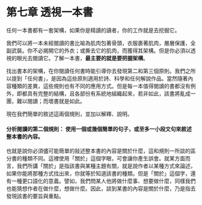 # 第七章 透視一本書

任何一本書都有一套架構，如果你是精讀的讀者，你的工作就是去挖掘它。

我們可以將一本未經閱讀的書比喻為肌肉包著骨頭，衣服裹著肌肉，層層保護，全副武裝。你不必揭開它的外衣；或撕去它的肌肉，而獲得其架構。但是你必須以透視的眼光去閱讀它。了解一本書，**最主要的就是要把握架構**。

找出書本的架構，在你閱讀任何書時能引導你去發現第二和第三個原則。我們之所以提到「任何書」，是因為這些原則適用於詩、科學和任何解說作品。當然隨著內容種類的差異，這些規則也有不同的應用方式。但是每一本值得閱讀的書都沒有例外，即都具有完整的結構，且各部份有系統地組織起來，若非如此，該書將亂成一團，難以閱讀；而壞書就是如此。

現在我們簡單的敘述這兩個規則，並加以解釋、說明。

#### 分析閱讀的第二個規則： 使用一個或幾個簡單的句子，或至多一小段文句來敘述整本書的內容。

也就是說你必須儘可能簡單的敍述整本書的內容是關於什麼，這和規則一所談的區分書的種類不同。這裡使用「關於」這個字眼，可會讓你產生誤會。就某方面而言，我們所講「關於」是指該書與某種主題有關，就是說作者以某種方式來論述，如果你能將那種方式找出來，你就等於知道該書的種類。但是「關於」這個字，還有一種更口語化的意義。譬如，我們問某人他將做什麼事、想要做什麼，同樣我們也能猜想作者在做什麼，想做什麼。因此，談到某書的內容是關於什麼，乃是指去發現該書的要旨與重點。
